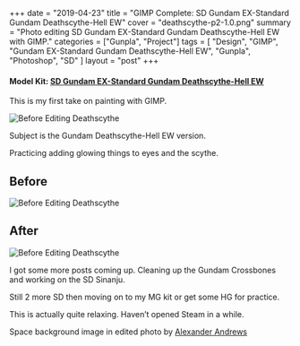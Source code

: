 +++
date = "2019-04-23"
title = "GIMP Complete: SD Gundam EX-Standard Gundam Deathscythe-Hell EW"
cover = "deathscythe-p2-1.0.png"
summary = "Photo editing SD Gundam EX-Standard Gundam Deathscythe-Hell EW with GIMP."
categories = ["Gunpla", "Project"]
tags = [
  "Design",
  "GIMP",
  "Gundam EX-Standard Gundam Deathscythe-Hell EW",
  "Gunpla",
  "Photoshop",
  "SD"
]
layout = "post"
+++

#### Model Kit: [SD Gundam EX-Standard Gundam Deathscythe-Hell EW](/build-complete-sd-gundam-cross-silhouette-crossbone-gundam-x1/)

This is my first take on painting with GIMP.

![Before Editing Deathscythe](/uploads/deathscythe-p1-0.4-e1554832647330.png)

Subject is the Gundam Deathscythe-Hell EW version.

Practicing adding glowing things to eyes and the scythe.

## Before

![Before Editing Deathscythe](/uploads/deathscythe-p2-1.0-orig.png)

## After

![Before Editing Deathscythe](/uploads/deathscythe-p2-1.0.png)

I got some more posts coming up. Cleaning up the Gundam Crossbones and working on the SD Sinanju.

Still 2 more SD then moving on to my MG kit or get some HG for practice.

This is actually quite relaxing. Haven’t opened Steam in a while.

Space background image in edited photo by [Alexander Andrews](https://unsplash.com/@alex_andrews?utm_medium=referral&utm_campaign=photographer-credit&utm_content=creditBadge)

